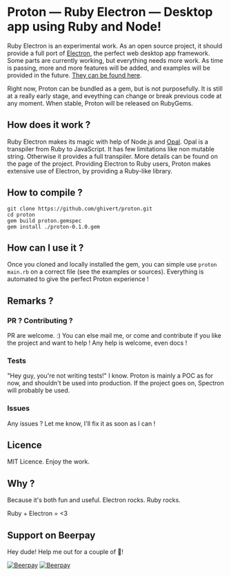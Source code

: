 # Proton — Ruby Electron — Desktop app using Ruby and Node!

Ruby Electron is an experimental work. As an open source project, it should provide a full port of [Electron](https://electron.atom.io), the perfect web desktop app framework. Some parts are currently working, but everything needs more work. As time is passing, more and more features will be added, and examples will be provided in the future. [They can be found here](https://github.com/ghivert/proton-sample-apps).

Right now, Proton can be bundled as a gem, but is not purposefully. It is still at a really early stage, and eveything can change or break previous code at any moment. When stable, Proton will be released on RubyGems.

## How does it work ?

Ruby Electron makes its magic with help of Node.js and [Opal](http://opalrb.org). Opal is a transpiler from Ruby to JavaScript. It has few limitations like non mutable string. Otherwise it provides a full transpiler. More details can be found on the page of the project.
Providing Electron to Ruby users, Proton makes extensive use of Electron, by providing a Ruby-like library.

## How to compile ?

```
git clone https://github.com/ghivert/proton.git
cd proton
gem build proton.gemspec
gem install ./proton-0.1.0.gem
```

## How can I use it ?

Once you cloned and locally installed the gem, you can simple use `proton main.rb` on a correct file (see the examples or sources). Everything is automated to give the perfect Proton experience !

## Remarks ?
### PR ? Contributing ?
PR are welcome. :) You can else mail me, or come and contribute if you like the project and want to help ! Any help is welcome, even docs !

### Tests
"Hey guy, you're not writing tests!" I know. Proton is mainly a POC as for now, and shouldn't be used into production. If the project goes on, Spectron will probably be used.

### Issues
Any issues ? Let me know, I'll fix it as soon as I can !

## Licence

MIT Licence. Enjoy the work.

## Why ?

Because it's both fun and useful. Electron rocks. Ruby rocks.

Ruby + Electron = <3

## Support on Beerpay
Hey dude! Help me out for a couple of :beers:!

[![Beerpay](https://beerpay.io/ghivert/proton/badge.svg?style=beer-square)](https://beerpay.io/ghivert/proton)  [![Beerpay](https://beerpay.io/ghivert/proton/make-wish.svg?style=flat-square)](https://beerpay.io/ghivert/proton?focus=wish)